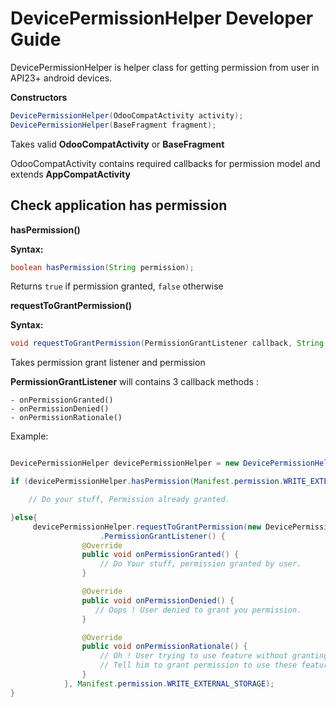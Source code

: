 DevicePermissionHelper Developer Guide
======================================

DevicePermissionHelper is helper class for getting permission from user in API23+ android devices. 

**Constructors**

```java
DevicePermissionHelper(OdooCompatActivity activity);
DevicePermissionHelper(BaseFragment fragment);
```

Takes valid **OdooCompatActivity** or **BaseFragment** 

OdooCompatActivity contains required callbacks for permission model and extends **AppCompatActivity**

Check application has permission
---------------------------------

**hasPermission()**

**Syntax:**

```java
boolean hasPermission(String permission);
```

Returns `true` if permission granted, `false` otherwise


**requestToGrantPermission()**

**Syntax:**

```java
void requestToGrantPermission(PermissionGrantListener callback, String permission);
```

Takes permission grant listener and permission

**PermissionGrantListener** will contains 3 callback methods :

    - onPermissionGranted()
    - onPermissionDenied()
    - onPermissionRationale()
    
Example: 

```java

DevicePermissionHelper devicePermissionHelper = new DevicePermissionHelper(activity); 

if (devicePermissionHelper.hasPermission(Manifest.permission.WRITE_EXTERNAL_STORAGE)) {

    // Do your stuff, Permission already granted.

}else{
     devicePermissionHelper.requestToGrantPermission(new DevicePermissionHelper
                    .PermissionGrantListener() {
                @Override
                public void onPermissionGranted() {
                    // Do Your stuff, permission granted by user.
                }

                @Override
                public void onPermissionDenied() {
                   // Oops ! User denied to grant you permission.
                }

                @Override
                public void onPermissionRationale() {
                    // Oh ! User trying to use feature without granting permission.
                    // Tell him to grant permission to use these feature.
                }
            }, Manifest.permission.WRITE_EXTERNAL_STORAGE);
}

```
